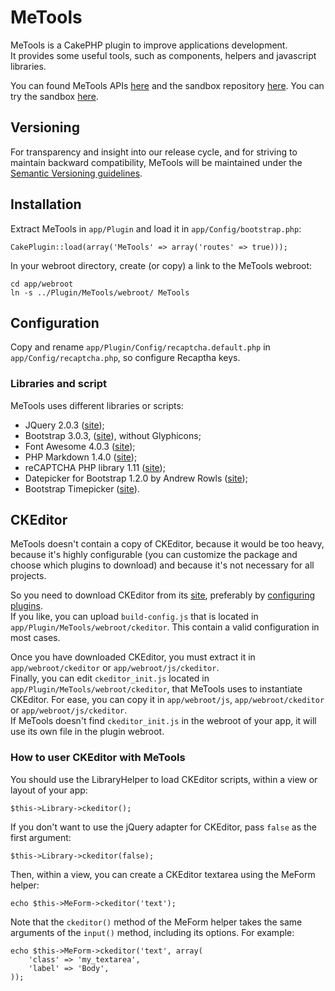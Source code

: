 # MeTools
MeTools is a CakePHP plugin to improve applications development.  
It provides some useful tools, such as components, helpers and javascript libraries.

You can found MeTools APIs [here](http://repository.novatlantis.it/metools/API) and 
the sandbox repository [here](http://github.com/mirko-pagliai/MeToolsSandbox). 
You can try the sandbox [here](http://repository.novatlantis.it/metools-sandbox).

## Versioning
For transparency and insight into our release cycle, and for striving to maintain backward compatibility, 
MeTools will be maintained under the [Semantic Versioning guidelines](http://semver.org).

## Installation
Extract MeTools in `app/Plugin` and load it in `app/Config/bootstrap.php`:

	CakePlugin::load(array('MeTools' => array('routes' => true)));

In your webroot directory, create (or copy) a link to the MeTools webroot:

	cd app/webroot
	ln -s ../Plugin/MeTools/webroot/ MeTools

## Configuration
Copy and rename `app/Plugin/Config/recaptcha.default.php` in `app/Config/recaptcha.php`, so configure Recaptha keys.

### Libraries and script
MeTools uses different libraries or scripts:

- JQuery 2.0.3 ([site](http://jquery.com));
- Bootstrap 3.0.3, ([site](http://getbootstrap.com)), without Glyphicons;
- Font Awesome 4.0.3 ([site](http://fortawesome.github.com/Font-Awesome));
- PHP Markdown 1.4.0 ([site](http://michelf.ca/projects/php-markdown));
- reCAPTCHA PHP library 1.11 ([site](https://developers.google.com/recaptcha/docs/php));
- Datepicker for Bootstrap 1.2.0 by Andrew Rowls ([site](http://eternicode.github.io/bootstrap-datepicker));
- Bootstrap Timepicker ([site](http://jdewit.github.io/bootstrap-timepicker)).

## CKEditor
MeTools doesn't contain a copy of CKEditor, because it would be too heavy, because it's highly configurable (you 
can customize the package and choose which plugins to download) and because it's not necessary for all projects.

So you need to download CKEditor from its [site](http://ckeditor.com/download), preferably by 
[configuring plugins](http://ckeditor.com/builder).  
If you like, you can upload `build-config.js` 
that is located in `app/Plugin/MeTools/webroot/ckeditor`. This contain a valid configuration in most cases.

Once you have downloaded CKEditor, you must extract it in `app/webroot/ckeditor` or `app/webroot/js/ckeditor`.  
Finally, you can edit `ckeditor_init.js` located in `app/Plugin/MeTools/webroot/ckeditor`, that MeTools uses to 
instantiate CKEditor. For ease, you can copy it in `app/webroot/js`, `app/webroot/ckeditor` or `app/webroot/js/ckeditor`.  
If MeTools doesn't find `ckeditor_init.js` in the webroot of your app, it will use its own file in the plugin webroot.

### How to user CKEditor with MeTools
You should use the LibraryHelper to load CKEditor scripts, within a view or layout of your app:

	$this->Library->ckeditor();

If you don't want to use the jQuery adapter for CKEditor, pass `false` as the first argument:

	$this->Library->ckeditor(false);

Then, within a view, you can create a CKEditor textarea using the MeForm helper:

	echo $this->MeForm->ckeditor('text');

Note that the `ckeditor()` method of the MeForm helper takes the same arguments of the `input()` method, 
including its options. For example:

	echo $this->MeForm->ckeditor('text', array(
		'class'	=> 'my_textarea',
		'label' => 'Body',
	));
